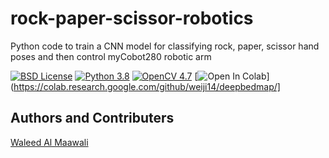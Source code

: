 # rock-paper-scissor-robotics
Python code to train a CNN model for classifying rock, paper, scissor hand poses and then control myCobot280 robotic arm

[![BSD License](https://img.shields.io/github/license/walmaawali/rock-paper-scissor-robotics?style=plastic)](https://github.com/license/walmaawali/rock-paper-scissor-robotics)
[![Python 3.8](https://img.shields.io/badge/Python-3.8-blue)](https://www.python.org/downloads/release/python-380/)
[![OpenCV 4.7](https://img.shields.io/badge/OpenCV-4.7-orange)](https://opencv.org/releases/)
[![Open In Colab](https://colab.research.google.com/assets/colab-badge.svg)](https://colab.research.google.com/github/weiji14/deepbedmap/]


## Authors and Contributers
[Waleed Al Maawali](https://www.github.com/walmaawali)
